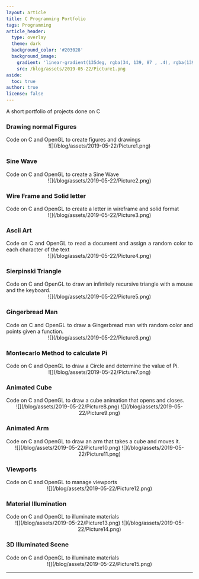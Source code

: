 ```yaml
---
layout: article
title: C Programming Portfolio
tags: Programming
article_header:
  type: overlay
  theme: dark
  background_color: '#203028'
  background_image:
    gradient: 'linear-gradient(135deg, rgba(34, 139, 87 , .4), rgba(139, 34, 139, .4))'
    src: /blog/assets/2019-05-22/Picture1.png
aside:
  toc: true
author: true
license: false
---
```

A short portfolio of projects done on C



<!--more-->
### Drawing normal Figures
<div align="justify" markdown="1">
Code on C and OpenGL to create figures and drawings
</div>

<div align="center" markdown="1">
![](/blog/assets/2019-05-22/Picture1.png)
</div>


### Sine Wave
<div align="justify" markdown="1">
Code on C and OpenGL to create a Sine Wave
</div>

<div align="center" markdown="1">
![](/blog/assets/2019-05-22/Picture2.png)
</div>


### Wire Frame and Solid letter
<div align="justify" markdown="1">
Code on C and OpenGL to create a letter in wireframe and solid format
</div>

<div align="center" markdown="1">
![](/blog/assets/2019-05-22/Picture3.png)
</div>


### Ascii Art
<div align="justify" markdown="1">
Code on C and OpenGL to read a document and assign a random color to each character of the text
</div>

<div align="center" markdown="1">
![](/blog/assets/2019-05-22/Picture4.png)
</div>


### Sierpinski Triangle
<div align="justify" markdown="1">
Code on C and OpenGL to draw an infinitely recursive triangle with a mouse and the keyboard.
</div>

<div align="center" markdown="1">
![](/blog/assets/2019-05-22/Picture5.png)
</div>


### Gingerbread Man
<div align="justify" markdown="1">
Code on C and OpenGL to draw a Gingerbread man with random color and points given a function.
</div>

<div align="center" markdown="1">
![](/blog/assets/2019-05-22/Picture6.png)
</div>

### Montecarlo Method to calculate Pi
<div align="justify" markdown="1">
Code on C and OpenGL to draw a Circle and determine the value of Pi.
</div>

<div align="center" markdown="1">
![](/blog/assets/2019-05-22/Picture7.png)
</div>


### Animated Cube
<div align="justify" markdown="1">
Code on C and OpenGL to draw a cube animation that opens and closes.
</div>

<div align="center" markdown="1">
![](/blog/assets/2019-05-22/Picture8.png)
![](/blog/assets/2019-05-22/Picture9.png)
</div>


### Animated Arm
<div align="justify" markdown="1">
Code on C and OpenGL to draw an arm that takes a cube and moves it.
</div>

<div align="center" markdown="1">
![](/blog/assets/2019-05-22/Picture10.png)
![](/blog/assets/2019-05-22/Picture11.png)
</div>


### Viewports
<div align="justify" markdown="1">
Code on C and OpenGL to manage viewports
</div>

<div align="center" markdown="1">
![](/blog/assets/2019-05-22/Picture12.png)
</div>


### Material Illumination
<div align="justify" markdown="1">
Code on C and OpenGL to illuminate materials
</div>

<div align="center" markdown="1">
![](/blog/assets/2019-05-22/Picture13.png)
![](/blog/assets/2019-05-22/Picture14.png)
</div>


### 3D Illuminated Scene
<div align="justify" markdown="1">
Code on C and OpenGL to illuminate materials
</div>

<div align="center" markdown="1">
![](/blog/assets/2019-05-22/Picture15.png)
</div>

----
<br>
